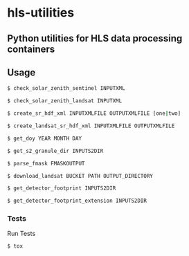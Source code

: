 # hls-utilities
## Python utilities for HLS data processing containers

## Usage
```bash
$ check_solar_zenith_sentinel INPUTXML
```
```bash
$ check_solar_zenith_landsat INPUTXML
```
```bash
$ create_sr_hdf_xml INPUTXMLFILE OUTPUTXMLFILE [one|two]
```
```bash
$ create_landsat_sr_hdf_xml INPUTXMLFILE OUTPUTXMLFILE
```
```bash
$ get_doy YEAR MONTH DAY
```
```bash
$ get_s2_granule_dir INPUTS2DIR
```
```bash
$ parse_fmask FMASKOUTPUT
```
```bash
$ download_landsat BUCKET PATH OUTPUT_DIRECTORY  
```
```bash
$ get_detector_footprint INPUTS2DIR
```
```bash
$ get_detector_footprint_extension INPUTS2DIR
```


### Tests
Run Tests
```bash
$ tox
```
